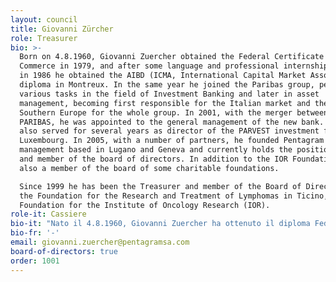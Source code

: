 ```yaml
---
layout: council
title: Giovanni Zürcher
role: Treasurer
bio: >-
  Born on 4.8.1960, Giovanni Zuercher obtained the Federal Certificate of
  Commerce in 1979, and after some language and professional internships abroad,
  in 1986 he obtained the AIBD (ICMA, International Capital Market Association)
  diploma in Montreux. In the same year he joined the Paribas group, performing
  various tasks in the field of Investment Banking and later in asset
  management, becoming first responsible for the Italian market and then
  Southern Europe for the whole group. In 2001, with the merger between BNP and
  PARIBAS, he was appointed to the general management of the new bank. Giovanni
  also served for several years as director of the PARVEST investment fund in
  Luxembourg. In 2005, with a number of partners, he founded Pentagram wealth
  management based in Lugano and Geneva and currently holds the position of CEO
  and member of the board of directors. In addition to the IOR Foundation, he is
  also a member of the board of some charitable foundations.

  Since 1999 he has been the Treasurer and member of the Board of Directors of
  the Foundation for the Research and Treatment of Lymphomas in Ticino, now the
  Foundation for the Institute of Oncology Research (IOR).
role-it: Cassiere
bio-it: "Nato il 4.8.1960, Giovanni Zuercher ha ottenuto il diploma Federale di Commercio nel 1979, e dopo alcuni stage linguistici e professionali all'estero, nel 1986 ha ottenuto il diploma AIBD (ICMA, International Capital Market Association) a Montreux. Lo stesso anno entrava a far parte del gruppo Paribas, svolgendo diversi compiti nell ambito dell Investment Banking e in seguito nella gestione patrimoniale, diventando prima responsabile del mercato Italiano e in seguito Sud Europa per tutto il gruppo. Nel 2001, con la fusione fra BNP e PARIBAS, viene nominato nella direzione generale \_della nuova banca. Giovanni ha ricoperto per parecchi anche il ruolo di amministratore del fondo di investimento PARVEST \_in Lussemburgo. Nel 2005, con alcuni partner ha fondato Pentagram wealth managment basata a Lugano e a Ginevra e attualmente ricopre il ruolo di Ceo e membro del consiglio di amministrazione. Fa parte, oltre che della Fondazione IOR, anche del consiglio di alcune fondazioni a scopo benefico.\nDal 1999 è cassiere e membro del Consiglio Direttivo della Fondazione per la Ricerca e la Cura dei Linfomi nel Ticino, ora Fondazione per l'Istituto oncologico di ricerca (IOR)."
bio-fr: '-'
email: giovanni.zuercher@pentagramsa.com
board-of-directors: true
order: 1001
---
```


